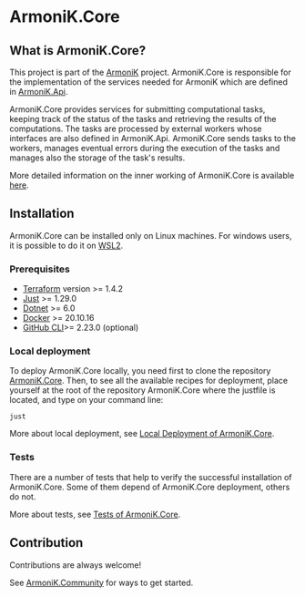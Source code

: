 <!-- @case-police-ignore Api -->

# ArmoniK.Core

## What is ArmoniK.Core?

This project is part of the [ArmoniK](https://github.com/aneoconsulting/ArmoniK) project. ArmoniK.Core is responsible for the implementation of the services needed for ArmoniK which are defined in [ArmoniK.Api](https://github.com/aneoconsulting/ArmoniK.Api).

ArmoniK.Core provides services for submitting computational tasks, keeping track of the status of the tasks and retrieving the results of the computations. The tasks are processed by external workers whose interfaces are also defined in ArmoniK.Api. ArmoniK.Core sends tasks to the workers, manages eventual errors during the execution of the tasks and manages also the storage of the task's results.

More detailed information on the inner working of ArmoniK.Core is available [here](https://aneoconsulting.github.io/ArmoniK.Core/).

## Installation

ArmoniK.Core can be installed only on Linux machines. For windows users, it is possible to do it on [WSL2](https://learn.microsoft.com/en-us/windows/wsl/about).

### Prerequisites

- [Terraform](https://www.terraform.io/) version >= 1.4.2
- [Just](https://github.com/casey/just) >= 1.29.0
- [Dotnet](https://dotnet.microsoft.com/en-us/) >= 6.0
- [Docker](https://www.docker.com/) >= 20.10.16
- [GitHub CLI](https://cli.github.com/)>= 2.23.0 (optional)

### Local deployment

To deploy ArmoniK.Core locally, you need first to clone the repository [ArmoniK.Core](https://github.com/aneoconsulting/armonik.core). Then, to see all the available recipes for deployment, place yourself at the root of the repository ArmoniK.Core where the justfile is located, and type on your command line:

```shell
just
```

More about local deployment, see [Local Deployment of ArmoniK.Core](./1.local-deployment.md).

### Tests

There are a number of tests that help to verify the successful installation of ArmoniK.Core. Some of them depend of ArmoniK.Core deployment, others do not.

More about tests, see [Tests of ArmoniK.Core](./2.tests.md).

## Contribution

Contributions are always welcome!

See [ArmoniK.Community](https://github.com/aneoconsulting/ArmoniK.Community) for ways to get started.
